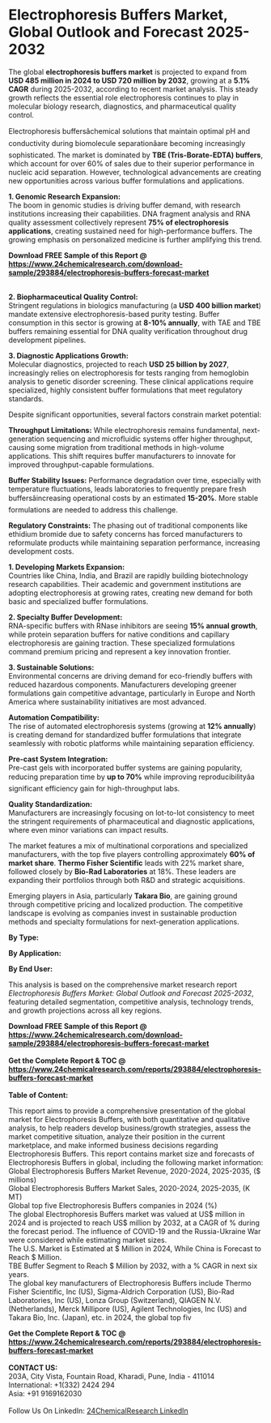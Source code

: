 <h1>Electrophoresis Buffers Market, Global Outlook and Forecast 2025-2032</h1><p>The global <strong>electrophoresis buffers market</strong> is projected to expand from <strong>USD 485 million in 2024 to USD 720 million by 2032</strong>, growing at a <strong>5.1% CAGR</strong> during 2025-2032, according to recent market analysis. This steady growth reflects the essential role electrophoresis continues to play in molecular biology research, diagnostics, and pharmaceutical quality control.</p><p>Electrophoresis buffersâchemical solutions that maintain optimal pH and conductivity during biomolecule separationâare becoming increasingly sophisticated. The market is dominated by <strong>TBE (Tris-Borate-EDTA) buffers</strong>, which account for over 60% of sales due to their superior performance in nucleic acid separation. However, technological advancements are creating new opportunities across various buffer formulations and applications.</p><p><strong>1. Genomic Research Expansion:</strong><br>
The boom in genomic studies is driving buffer demand, with research institutions increasing their capabilities. DNA fragment analysis and RNA quality assessment collectively represent <strong>75% of electrophoresis applications</strong>, creating sustained need for high-performance buffers. The growing emphasis on personalized medicine is further amplifying this trend.</p><div><b>Download FREE Sample of this Report @ 
            <a href="https://www.24chemicalresearch.com/download-sample/293884/electrophoresis-buffers-forecast-market">
            https://www.24chemicalresearch.com/download-sample/293884/electrophoresis-buffers-forecast-market</a></b></div><br><p><strong>2. Biopharmaceutical Quality Control:</strong><br>
Stringent regulations in biologics manufacturing (a <strong>USD 400 billion market</strong>) mandate extensive electrophoresis-based purity testing. Buffer consumption in this sector is growing at <strong>8-10% annually</strong>, with TAE and TBE buffers remaining essential for DNA quality verification throughout drug development pipelines.</p><p><strong>3. Diagnostic Applications Growth:</strong><br>
Molecular diagnostics, projected to reach <strong>USD 25 billion by 2027</strong>, increasingly relies on electrophoresis for tests ranging from hemoglobin analysis to genetic disorder screening. These clinical applications require specialized, highly consistent buffer formulations that meet regulatory standards.</p><p>Despite significant opportunities, several factors constrain market potential:</p><p><strong>Throughput Limitations:</strong> While electrophoresis remains fundamental, next-generation sequencing and microfluidic systems offer higher throughput, causing some migration from traditional methods in high-volume applications. This shift requires buffer manufacturers to innovate for improved throughput-capable formulations.</p><p><strong>Buffer Stability Issues:</strong> Performance degradation over time, especially with temperature fluctuations, leads laboratories to frequently prepare fresh buffersâincreasing operational costs by an estimated <strong>15-20%</strong>. More stable formulations are needed to address this challenge.</p><p><strong>Regulatory Constraints:</strong> The phasing out of traditional components like ethidium bromide due to safety concerns has forced manufacturers to reformulate products while maintaining separation performance, increasing development costs.</p><p><strong>1. Developing Markets Expansion:</strong><br>
Countries like China, India, and Brazil are rapidly building biotechnology research capabilities. Their academic and government institutions are adopting electrophoresis at growing rates, creating new demand for both basic and specialized buffer formulations.</p><p><strong>2. Specialty Buffer Development:</strong><br>
RNA-specific buffers with RNase inhibitors are seeing <strong>15% annual growth</strong>, while protein separation buffers for native conditions and capillary electrophoresis are gaining traction. These specialized formulations command premium pricing and represent a key innovation frontier.</p><p><strong>3. Sustainable Solutions:</strong><br>
Environmental concerns are driving demand for eco-friendly buffers with reduced hazardous components. Manufacturers developing greener formulations gain competitive advantage, particularly in Europe and North America where sustainability initiatives are most advanced.</p><p><strong>Automation Compatibility:</strong><br>
    The rise of automated electrophoresis systems (growing at <strong>12% annually</strong>) is creating demand for standardized buffer formulations that integrate seamlessly with robotic platforms while maintaining separation efficiency.</p><p><strong>Pre-cast System Integration:</strong><br>
    Pre-cast gels with incorporated buffer systems are gaining popularity, reducing preparation time by <strong>up to 70%</strong> while improving reproducibilityâa significant efficiency gain for high-throughput labs.</p><p><strong>Quality Standardization:</strong><br>
    Manufacturers are increasingly focusing on lot-to-lot consistency to meet the stringent requirements of pharmaceutical and diagnostic applications, where even minor variations can impact results.</p><p>The market features a mix of multinational corporations and specialized manufacturers, with the top five players controlling approximately <strong>60% of market share</strong>. <strong>Thermo Fisher Scientific</strong> leads with 22% market share, followed closely by <strong>Bio-Rad Laboratories</strong> at 18%. These leaders are expanding their portfolios through both R&amp;D and strategic acquisitions.</p><p>Emerging players in Asia, particularly <strong>Takara Bio</strong>, are gaining ground through competitive pricing and localized production. The competitive landscape is evolving as companies invest in sustainable production methods and specialty formulations for next-generation applications.</p><p><strong>By Type:</strong></p><p><strong>By Application:</strong></p><p><strong>By End User:</strong></p><p>This analysis is based on the comprehensive market research report <em>Electrophoresis Buffers Market: Global Outlook and Forecast 2025-2032</em>, featuring detailed segmentation, competitive analysis, technology trends, and growth projections across all key regions.</p><div><b>Download FREE Sample of this Report @ 
            <a href="https://www.24chemicalresearch.com/download-sample/293884/electrophoresis-buffers-forecast-market">
            https://www.24chemicalresearch.com/download-sample/293884/electrophoresis-buffers-forecast-market</a></b></div><br><div><b>Get the Complete Report & TOC @ 
            <a href="https://www.24chemicalresearch.com/reports/293884/electrophoresis-buffers-forecast-market">
            https://www.24chemicalresearch.com/reports/293884/electrophoresis-buffers-forecast-market</a></b></div><br>
            <b>Table of Content:</b><p>This report aims to provide a comprehensive presentation of the global market for Electrophoresis Buffers, with both quantitative and qualitative analysis, to help readers develop business/growth strategies, assess the market competitive situation, analyze their position in the current marketplace, and make informed business decisions regarding Electrophoresis Buffers. This report contains market size and forecasts of Electrophoresis Buffers in global, including the following market information:<br />
Global Electrophoresis Buffers Market Revenue, 2020-2024, 2025-2035, ($ millions)<br />
Global Electrophoresis Buffers Market Sales, 2020-2024, 2025-2035, (K MT)<br />
Global top five Electrophoresis Buffers companies in 2024 (%)<br />
The global Electrophoresis Buffers market was valued at US$ million in 2024 and is projected to reach US$ million by 2032, at a CAGR of % during the forecast period. The influence of COVID-19 and the Russia-Ukraine War were considered while estimating market sizes.<br />
The U.S. Market is Estimated at $ Million in 2024, While China is Forecast to Reach $ Million.<br />
TBE Buffer Segment to Reach $ Million by 2032, with a % CAGR in next six years.<br />
The global key manufacturers of Electrophoresis Buffers include Thermo Fisher Scientific, Inc (US), Sigma-Aldrich Corporation (US), Bio-Rad Laboratories, Inc (US), Lonza Group (Switzerland), QIAGEN N.V. (Netherlands), Merck Millipore (US), Agilent Technologies, Inc (US) and Takara Bio, Inc. (Japan), etc. in 2024, the global top fiv</p><div><b>Get the Complete Report & TOC @ 
            <a href="https://www.24chemicalresearch.com/reports/293884/electrophoresis-buffers-forecast-market">
            https://www.24chemicalresearch.com/reports/293884/electrophoresis-buffers-forecast-market</a></b></div><br><b>CONTACT US:</b><br>
            203A, City Vista, Fountain Road, Kharadi, Pune, India - 411014<br>
            International: +1(332) 2424 294<br>
            Asia: +91 9169162030 <br><br>
            Follow Us On LinkedIn: <a href="https://www.linkedin.com/company/24chemicalresearch/">24ChemicalResearch LinkedIn</a>